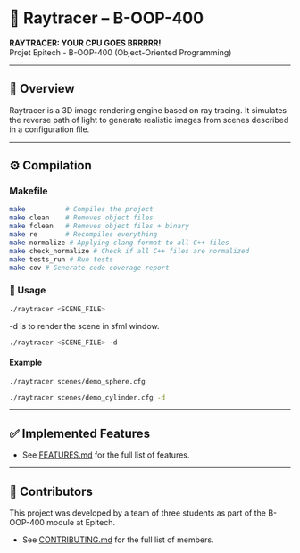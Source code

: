 # 🎯 Raytracer – B-OOP-400

**RAYTRACER: YOUR CPU GOES BRRRRR!**  
Projet Epitech - B-OOP-400 (Object-Oriented Programming)

---

## 📝 Overview

Raytracer is a 3D image rendering engine based on ray tracing. It simulates the reverse path of light to generate realistic images from scenes described in a configuration file.

---

## ⚙️ Compilation

### Makefile

```bash
make          # Compiles the project
make clean    # Removes object files
make fclean   # Removes object files + binary
make re       # Recompiles everything
make normalize # Applying clang format to all C++ files
make check_normalize # Check if all C++ files are normalized
make tests_run # Run tests
make cov # Generate code coverage report
```

### 🚀 Usage

```bash
./raytracer <SCENE_FILE>
```

-d is to render the scene in sfml window.

```bash
./raytracer <SCENE_FILE> -d
```

#### Example

```bash
./raytracer scenes/demo_sphere.cfg
```

```bash
./raytracer scenes/demo_cylinder.cfg -d
```

---

## ✅ Implemented Features

- See [FEATURES.md](docs/FEATURES.md) for the full list of features.

---

## 👥 Contributors

This project was developed by a team of three students as part of the B-OOP-400 module at Epitech.

- See [CONTRIBUTING.md](CONTRIBUTING.md) for the full list of members.
